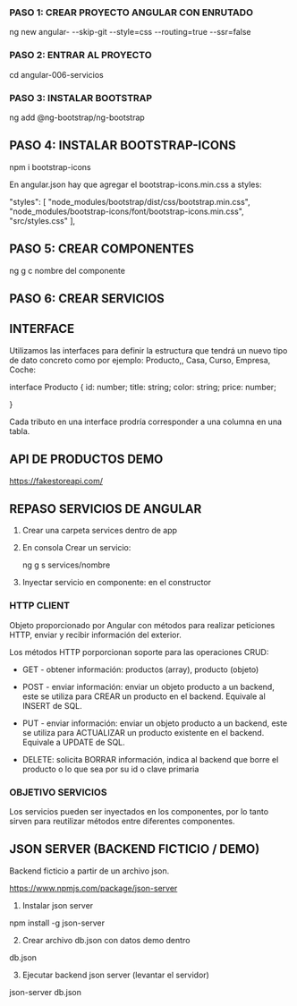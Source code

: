 
### PASO 1: CREAR PROYECTO ANGULAR CON ENRUTADO

ng new angular- --skip-git --style=css --routing=true --ssr=false

### PASO 2: ENTRAR AL PROYECTO

cd angular-006-servicios

### PASO 3: INSTALAR BOOTSTRAP

ng add @ng-bootstrap/ng-bootstrap

## PASO 4: INSTALAR BOOTSTRAP-ICONS

npm i bootstrap-icons

En angular.json hay que agregar el bootstrap-icons.min.css a styles:

 "styles": [
              "node_modules/bootstrap/dist/css/bootstrap.min.css",
              "node_modules/bootstrap-icons/font/bootstrap-icons.min.css",
              "src/styles.css"
            ],

## PASO 5: CREAR COMPONENTES

ng g c nombre del componente

## PASO 6: CREAR SERVICIOS

## INTERFACE

Utilizamos las interfaces para definir la estructura que tendrá un nuevo
tipo de dato concreto como por ejemplo: Producto,, Casa, Curso, Empresa, Coche:


 interface Producto {
    id: number;
    title: string;
    color: string;
    price: number;

 }

 Cada tributo en una interface prodría corresponder a una columna en una
 tabla.

 ## API DE PRODUCTOS DEMO

 https://fakestoreapi.com/

 ## REPASO SERVICIOS DE ANGULAR

1. Crear una carpeta services dentro de app
2. En consola Crear un servicio: 
   
   ng g s services/nombre

3. Inyectar servicio en componente: en el constructor

### HTTP CLIENT

Objeto proporcionado por Angular con métodos para realizar peticiones HTTP, enviar y recibir información del exterior.

Los métodos HTTP porporcionan soporte para las operaciones CRUD:

* GET - obtener información: productos (array), producto (objeto)

* POST - enviar información: enviar un objeto producto a un backend, este se utiliza para CREAR un producto en el backend. Equivale al INSERT de SQL.

* PUT - enviar información: enviar un objeto producto a un backend, este se utiliza para ACTUALIZAR un producto existente en el backend. Equivale a UPDATE de SQL.

* DELETE: solicita BORRAR información, indica al backend que borre el producto o lo que sea por su id o clave primaria

### OBJETIVO SERVICIOS

Los servicios pueden ser inyectados en los componentes, por lo tanto sirven para reutilizar métodos entre diferentes componentes.


## JSON SERVER (BACKEND FICTICIO / DEMO)

Backend ficticio a partir de un archivo json.

https://www.npmjs.com/package/json-server

1. Instalar json server

npm install -g json-server

2. Crear archivo db.json con datos demo dentro

db.json

3. Ejecutar backend json server (levantar el servidor)

json-server db.json






 





